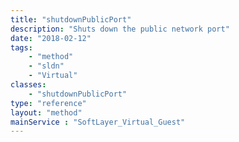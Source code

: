 ```yaml
---
title: "shutdownPublicPort"
description: "Shuts down the public network port"
date: "2018-02-12"
tags:
    - "method"
    - "sldn"
    - "Virtual"
classes:
    - "shutdownPublicPort"
type: "reference"
layout: "method"
mainService : "SoftLayer_Virtual_Guest"
---
```

